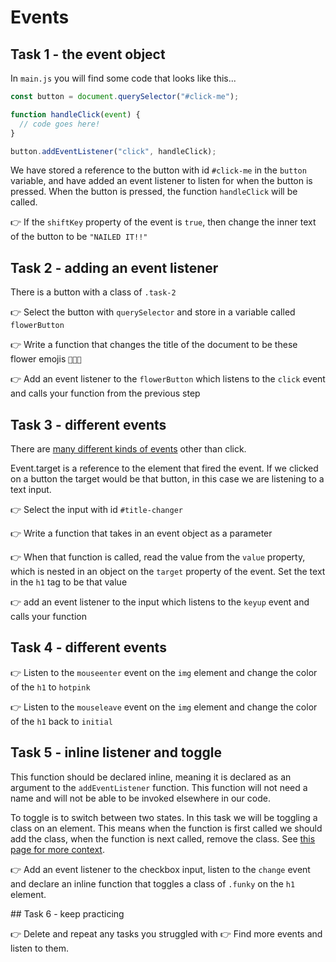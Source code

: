 # Events

## Task 1 - the event object

In `main.js` you will find some code that looks like this...

```js
const button = document.querySelector("#click-me");

function handleClick(event) {
  // code goes here!
}

button.addEventListener("click", handleClick);
```

We have stored a reference to the button with id `#click-me` in the `button` variable, and have added an event listener to listen for when the button is pressed. When the button is pressed, the function `handleClick` will be called.

👉 If the `shiftKey` property of the event is `true`, then change the inner text of the button to be `"NAILED IT!!"`

## Task 2 - adding an event listener

There is a button with a class of `.task-2`

👉 Select the button with `querySelector` and store in a variable called `flowerButton`

👉 Write a function that changes the title of the document to be these flower emojis `💐🌷🌼`

👉 Add an event listener to the `flowerButton` which listens to the `click` event and calls your function from the previous step

## Task 3 - different events

There are [many different kinds of events](https://developer.mozilla.org/en-US/docs/Web/Events) other than click.

Event.target is a reference to the element that fired the event. If we clicked on a button the target would be that button, in this case we are listening to a text input.

👉 Select the input with id `#title-changer`

👉 Write a function that takes in an event object as a parameter

👉 When that function is called, read the value from the `value` property, which is nested in an object on the `target` property of the event. Set the text in the `h1` tag to be that value

👉 add an event listener to the input which listens to the `keyup` event and calls your function

## Task 4 - different events

👉 Listen to the `mouseenter` event on the `img` element and change the color of the `h1` to `hotpink`

👉 Listen to the `mouseleave` event on the `img` element and change the color of the `h1` back to `initial`

## Task 5 - inline listener and toggle

This function should be declared inline, meaning it is declared as an argument to the `addEventListener` function. This function will not need a name and will not be able to be invoked elsewhere in our code.

To toggle is to switch between two states. In this task we will be toggling a class on an element. This means when the function is first called we should add the class, when the function is next called, remove the class. See [this page for more context](https://developer.mozilla.org/en-US/docs/Web/API/Element/classList).

👉 Add an event listener to the checkbox input, listen to the `change` event and declare an inline function that toggles a class of `.funky` on the `h1` element.

## Task 6 - keep practicing

👉 Delete and repeat any tasks you struggled with
👉 Find more events and listen to them.

